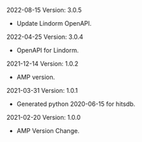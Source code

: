 2022-08-15 Version: 3.0.5
- Update Lindorm OpenAPI.

2022-04-25 Version: 3.0.4
- OpenAPI for Lindorm.

2021-12-14 Version: 1.0.2
- AMP version.

2021-03-31 Version: 1.0.1
- Generated python 2020-06-15 for hitsdb.

2021-02-20 Version: 1.0.0
- AMP Version Change.

